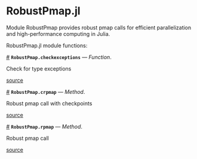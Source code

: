 
<a id='RobustPmap.jl'></a>

<a id='RobustPmap.jl-1'></a>

# RobustPmap.jl


Module RobustPmap provides robust pmap calls for efficient parallelization and high-performance computing in Julia.


RobustPmap.jl module functions:

<a id='RobustPmap.checkexceptions' href='#RobustPmap.checkexceptions'>#</a>
**`RobustPmap.checkexceptions`** &mdash; *Function*.



Check for type exceptions


<a target='_blank' href='https://github.com/madsjulia/RobustPmap.jl/blob/06b6f134fc2406701dd26318d9265b323f1065b8/src/RobustPmap.jl#L39' class='documenter-source'>source</a><br>

<a id='RobustPmap.crpmap-Tuple{Function, Int64, AbstractString, Vararg{Any, N} where N}' href='#RobustPmap.crpmap-Tuple{Function, Int64, AbstractString, Vararg{Any, N} where N}'>#</a>
**`RobustPmap.crpmap`** &mdash; *Method*.



Robust pmap call with checkpoints


<a target='_blank' href='https://github.com/madsjulia/RobustPmap.jl/blob/06b6f134fc2406701dd26318d9265b323f1065b8/src/RobustPmap.jl#L58' class='documenter-source'>source</a><br>

<a id='RobustPmap.rpmap-Tuple{Function, Vararg{Any, N} where N}' href='#RobustPmap.rpmap-Tuple{Function, Vararg{Any, N} where N}'>#</a>
**`RobustPmap.rpmap`** &mdash; *Method*.



Robust pmap call


<a target='_blank' href='https://github.com/madsjulia/RobustPmap.jl/blob/06b6f134fc2406701dd26318d9265b323f1065b8/src/RobustPmap.jl#L51' class='documenter-source'>source</a><br>

